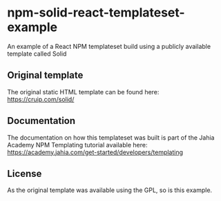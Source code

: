 # npm-solid-react-templateset-example
An example of a React NPM templateset build using a publicly available template called Solid

## Original template

The original static HTML template can be found here: https://cruip.com/solid/

## Documentation 

The documentation on how this templateset was built is part of the Jahia Academy NPM Templating tutorial available here: https://academy.jahia.com/get-started/developers/templating

## License 

As the original template was available using the GPL, so is this example. 
